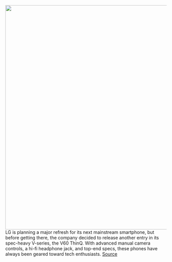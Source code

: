 <img src='https://cdn.vox-cdn.com/thumbor/DDvTEqE6nKI1mTgPfG-8-qmm--k=/0x0:2040x1148/1200x675/filters:focal(857x411:1183x737)/cdn.vox-cdn.com/uploads/chorus_image/image/66669539/DSCF5826.0.jpg' width='700px' /><br/>
LG is planning a major refresh for its next mainstream smartphone, but before getting there, the company decided to release another entry in its spec-heavy V-series, the V60 ThinQ. With advanced manual camera controls, a hi-fi headphone jack, and top-end specs, these phones have always been geared toward tech enthusiasts.
<a href='https://www.theverge.com/2020/4/17/21225118/lg-v60-thinq-5g-review-dual-screen-specs-features-price'> Source <a/>